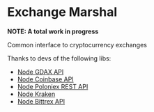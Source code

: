 # Exchange Marshal

__NOTE: A total work in progress__

Common interface to cryptocurrency exchanges

Thanks to devs of the following libs:
* [Node GDAX API](https://github.com/coinbase/gdax-node)
* [Node Coinbase API](https://github.com/coinbase/coinbase-node)
* [Node Poloniex REST API](https://github.com/dutu/poloniex-api-node)
* [Node Kraken](https://github.com/5an1ty/kraken-api)
* [Node Bittrex API](https://github.com/you21979/node-bittrex)
